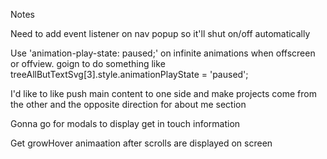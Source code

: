 Notes

Need to add event listener on nav popup so it'll shut on/off automatically

Use 'animation-play-state: paused;' on infinite animations when offscreen or offview.
goign to do something like treeAllButTextSvg[3].style.animationPlayState = 'paused';

I'd like to like push main content to one side and make projects come from the other and the opposite direction for about me section

Gonna go for modals to display get in touch information

Get growHover animaation after scrolls are displayed on screen